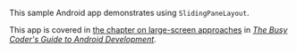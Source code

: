 This sample Android app demonstrates
using `SlidingPaneLayout`.

This app is covered in 
[the chapter on large-screen approaches](https://commonsware.com/Android/previews/large-screen-strategies-and-tactics)
in [*The Busy Coder's Guide to Android Development*](https://commonsware.com/Android/).

